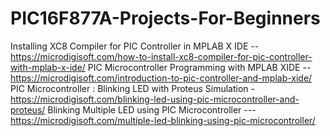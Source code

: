 # PIC16F877A-Projects-For-Beginners

Installing XC8 Compiler for PIC Controller in MPLAB X IDE --https://microdigisoft.com/how-to-install-xc8-compiler-for-pic-controller-with-mplab-x-ide/
PIC Microcontroller Programming with MPLAB XIDE --https://microdigisoft.com/introduction-to-pic-controller-and-mplab-xide/
PIC Microcontroller : Blinking LED with Proteus Simulation -https://microdigisoft.com/blinking-led-using-pic-microcontroller-and-proteus/
Blinking Multiple LED using PIC Microcontroller ---https://microdigisoft.com/multiple-led-blinking-using-pic-microcontroller/
